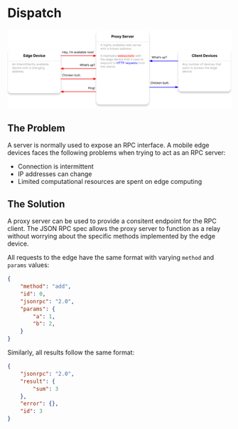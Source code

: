 # Dispatch

![diagram](https://raw.githubusercontent.com/barbinbrad/dispatch/master/assets/diagram.png)

## The Problem

A server is normally used to expose an RPC interface. A mobile edge devices faces the following problems when trying to act as an RPC server:

- Connection is intermittent
- IP addresses can change
- Limited computational resources are spent on edge computing

## The Solution

A proxy server can be used to provide a consitent endpoint for the RPC client. The JSON RPC spec allows the proxy server to function as a relay without worrying about the specific methods implemented by the edge device.

All requests to the edge have the same format with varying `method` and `params` values:

```json
{
    "method": "add", 
    "id": 0,
    "jsonrpc": "2.0",
    "params": { 
        "a": 1,
        "b": 2,
    }
}

```

Similarly, all results follow the same format:

```json
{
    "jsonrpc": "2.0",
    "result": { 
        "sum": 3
    },
    "error": {}, 
    "id": 3
}
```


